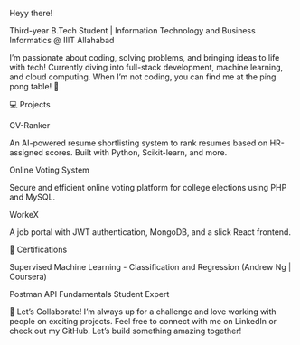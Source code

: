 Heyy there!


Third-year B.Tech Student | Information Technology and Business Informatics @ IIIT Allahabad

I’m passionate about coding, solving problems, and bringing ideas to life with tech! Currently diving into full-stack development, machine learning, and cloud computing. When I’m not coding, you can find me at the ping pong table! 🏓


💻 Projects

CV-Ranker

An AI-powered resume shortlisting system to rank resumes based on HR-assigned scores. Built with Python, Scikit-learn, and more.

Online Voting System

Secure and efficient online voting platform for college elections using PHP and MySQL.

WorkeX

A job portal with JWT authentication, MongoDB, and a slick React frontend.

🎯 Certifications

Supervised Machine Learning - Classification and Regression (Andrew Ng | Coursera)

Postman API Fundamentals Student Expert


🤝 Let’s Collaborate!
I’m always up for a challenge and love working with people on exciting projects. Feel free to connect with me on LinkedIn or check out my GitHub. Let’s build something amazing together!


